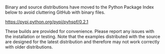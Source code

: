 Binary and source distributions have moved to the Python Package Index below to avoid cluttering GitHub with binary files.

https://pypi.python.org/pypi/pyhspf/0.2.1

These builds are provided for convenience. Please report any issues with the installation or testing. Note that the examples distributed with the source are designed for the latest distribution and therefore may not work correctly with older distributions.